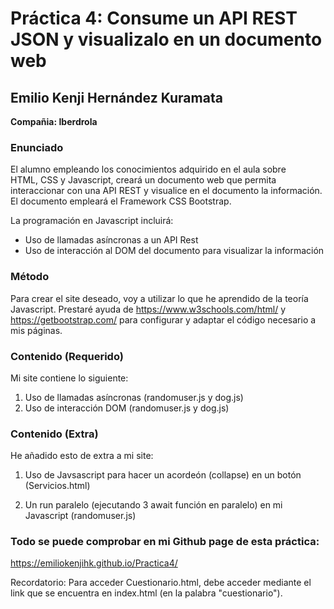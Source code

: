 # Práctica 4: Consume un API REST JSON y visualizalo en un documento web

  

  

## Emilio Kenji Hernández Kuramata

  

  

**Compañia: Iberdrola**

### Enunciado

El alumno empleando los conocimientos adquirido en el aula sobre   
HTML, CSS y Javascript, creará un documento web que permita   
interaccionar con una API REST y visualice en el documento la información.  
El documento empleará el Framework CSS Bootstrap.  
  
La programación en Javascript incluirá:  
  
- Uso de llamadas asíncronas a un API Rest  
- Uso de interacción al DOM del documento para visualizar la información

 

### Método

  

Para crear el site deseado, voy a utilizar lo que he aprendido de la teoría Javascript. Prestaré ayuda de https://www.w3schools.com/html/ y https://getbootstrap.com/ para configurar y adaptar el código necesario a mis páginas.

  

### Contenido (Requerido)

  

Mi site contiene lo siguiente:

  

1) Uso de llamadas asíncronas (randomuser.js y dog.js)
2) Uso de interacción DOM (randomuser.js y dog.js)

  
### Contenido (Extra)

He añadido esto de extra a mi site:

  

1) Uso de Javsascript para hacer un acordeón (collapse) en un botón (Servicios.html)

2) Un run paralelo (ejecutando 3 await función en paralelo) en mi Javascript (randomuser.js)
  

### Todo se puede comprobar en mi Github page de esta práctica:

  

https://emiliokenjihk.github.io/Practica4/

  

Recordatorio: Para acceder Cuestionario.html, debe acceder mediante el link que se encuentra en index.html (en la palabra "cuestionario").